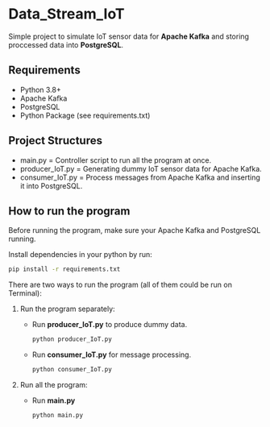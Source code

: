# Data_Stream_IoT
Simple project to simulate IoT sensor data for **Apache Kafka** and storing proccessed data into **PostgreSQL**.

## Requirements
- Python 3.8+
- Apache Kafka
- PostgreSQL
- Python Package (see requirements.txt)

## Project Structures
- main.py = Controller script to run all the program at once.
- producer_IoT.py = Generating dummy IoT sensor data for Apache Kafka.
- consumer_IoT.py = Process messages from Apache Kafka and inserting it into PostgreSQL.

## How to run the program
Before running the program, make sure your Apache Kafka and PostgreSQL running.

Install dependencies in your python by run:
```bash
pip install -r requirements.txt
```
There are two ways to run the program (all of them could be run on Terminal):
  1. Run the program separately:
     - Run **producer_IoT.py** to produce dummy data.
       ```bash
       python producer_IoT.py
       ```
     - Run **consumer_IoT.py** for message processing.
       ```bash
       python consumer_IoT.py
       ```

  2. Run all the program:
     - Run **main.py**
       ```bash
       python main.py
       ```
